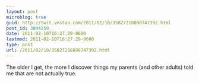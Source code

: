 ```yaml
---
layout: post
microblog: true
guid: http://twit.vmstan.com/2011/02/10/35827218898747392.html
post_id: 3044259
date: 2011-02-10T16:27:29-0600
lastmod: 2011-02-10T16:27:29-0600
type: post
url: /2011/02/10/35827218898747392.html
---
```

The older I get, the more I discover things my parents (and other adults) told me that are not actually true.
